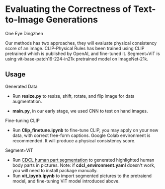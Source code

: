 # Evaluating the Correctness of Text-to-Image Generations
One Eye Dingzhen

Our methods has two approaches, they will evaluate physical consistency score of an image. CLIP-Physical Rules has been trained using CLIP pretrained which is published by OpenAI, and fine-tuned it. Segment+ViT is using vit-base-patch16-224-in21k pretrained model on ImageNet-21k.

## Usage
Generated Data
- Run __resize.py__ to resize, shift, rotate, and flip image for data augmentation.

- __main.py__, in our early stage, we used CNN to test on hand images.

Fine-tuning CLIP
- Run __Clip_finetune.ipynb__ to fine-tune CLIP, you may apply on your new data, with correct free-form captions. Google Colab environment is recommended. It will produce a physical consistency score.

Segment+ViT
- Run [CDCL human part segmentation](https://github.com/kevinlin311tw/CDCL-human-part-segmentation/tree/master) to generated highlighted human body parts in pictures.
Note: if __cdcl_environment.yaml__ doesn't work, you will need to install package manually.
- Run __vit_ipynb.ipynb__ to import segmented pictures to the pretraiend model, and fine-tuning ViT model introduced above.
